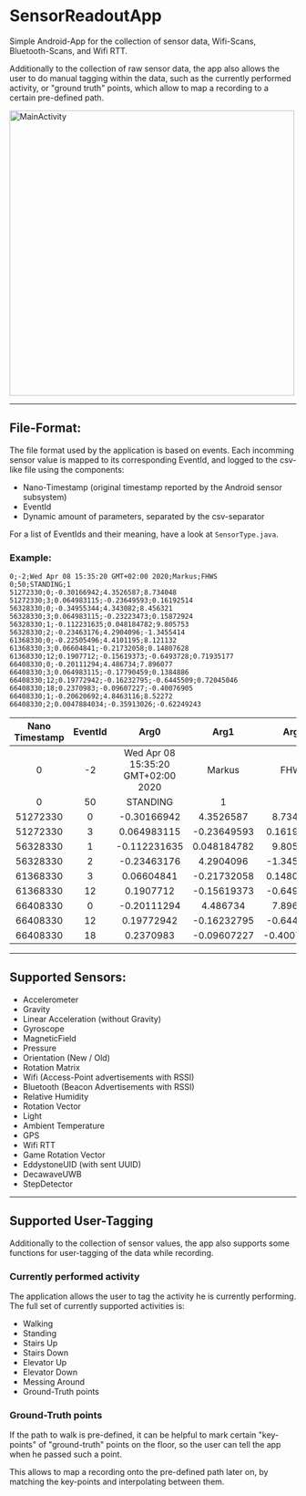 # SensorReadoutApp
Simple Android-App for the collection of sensor data, Wifi-Scans, Bluetooth-Scans, and Wifi RTT.

Additionally to the collection of raw sensor data, the app also allows the user to do manual tagging within the data, such as the currently performed activity, or "ground truth" points, which allow to map a recording to a certain pre-defined path.

<img src="img/MainActivity.png" alt="MainActivity" height="500px"/>

---
## File-Format:
The file format used by the application is based on events.
Each incomming sensor value is mapped to its corresponding EventId, and logged to the csv-like file using the components:
- Nano-Timestamp (original timestamp reported by the Android sensor subsystem)
- EventId
- Dynamic amount of parameters, separated by the csv-separator

For a list of EventIds and their meaning, have a look at `SensorType.java`.

### Example:
```csv
0;-2;Wed Apr 08 15:35:20 GMT+02:00 2020;Markus;FHWS
0;50;STANDING;1
51272330;0;-0.30166942;4.3526587;8.734048
51272330;3;0.064983115;-0.23649593;0.16192514
56328330;0;-0.34955344;4.343082;8.456321
56328330;3;0.064983115;-0.23223473;0.15872924
56328330;1;-0.112231635;0.048184782;9.805753
56328330;2;-0.23463176;4.2904096;-1.3455414
61368330;0;-0.22505496;4.4101195;8.121132
61368330;3;0.06604841;-0.21732058;0.14807628
61368330;12;0.1907712;-0.15619373;-0.6493728;0.71935177
66408330;0;-0.20111294;4.486734;7.896077
66408330;3;0.064983115;-0.17790459;0.1384886
66408330;12;0.19772942;-0.16232795;-0.6445509;0.72045046
66408330;18;0.2370983;-0.09607227;-0.40076905
66408330;1;-0.20620692;4.8463116;8.52272
66408330;2;0.0047884034;-0.35913026;-0.62249243
```

| Nano Timestamp | EventId | Arg0 | Arg1 | Arg2 | Arg3 | ... |
|:--------------:|:-------:|:----------------------------------:|:-----------:|:-----------:|:----------:|-----|
| 0 | -2 | Wed Apr 08 15:35:20 GMT+02:00 2020 | Markus | FHWS |  |  |
| 0 | 50 | STANDING | 1 |  |  |  |
| 51272330 | 0 | -0.30166942 | 4.3526587 | 8.734048 |  |  |
| 51272330 | 3 | 0.064983115 | -0.23649593 | 0.16192514 |  |  |
| 56328330 | 1 | -0.112231635 | 0.048184782 | 9.805753 |  |  |
| 56328330 | 2 | -0.23463176 | 4.2904096 | -1.3455414 |  |  |
| 61368330 | 3 | 0.06604841 | -0.21732058 | 0.14807628 |  |  |
| 61368330 | 12 | 0.1907712 | -0.15619373 | -0.6493728 | 0.71935177 |  |
| 66408330 | 0 | -0.20111294 | 4.486734 | 7.896077 |  |  |
| 66408330 | 12 | 0.19772942 | -0.16232795 | -0.6445509 | 0.72045046 |  |
| 66408330 | 18 | 0.2370983 | -0.09607227 | -0.40076905 |  |  |

---
## Supported Sensors:
- Accelerometer
- Gravity
- Linear Acceleration (without Gravity)
- Gyroscope
- MagneticField
- Pressure
- Orientation (New / Old)
- Rotation Matrix
- Wifi (Access-Point advertisements with RSSI)
- Bluetooth (Beacon Advertisements with RSSI)
- Relative Humidity
- Rotation Vector
- Light
- Ambient Temperature
- GPS
- Wifi RTT
- Game Rotation Vector
- EddystoneUID (with sent UUID)
- DecawaveUWB
- StepDetector

---
## Supported User-Tagging
Additionally to the collection of sensor values, the app also supports some functions for user-tagging of the data while recording.

### Currently performed activity
The application allows the user to tag the activity he is currently performing.
The full set of currently supported activities is:
- Walking
- Standing
- Stairs Up
- Stairs Down
- Elevator Up
- Elevator Down
- Messing Around
- Ground-Truth points

### Ground-Truth points
If the path to walk is pre-defined, it can be helpful to mark certain "key-points" of "ground-truth" points on the floor, so the user can tell the app when he passed such a point.

This allows to map a recording onto the pre-defined path later on, by matching the key-points and interpolating between them.
